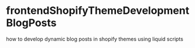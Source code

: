 # frontendShopifyThemeDevelopmentBlogPosts
how to develop dynamic blog posts in shopify themes using liquid scripts
